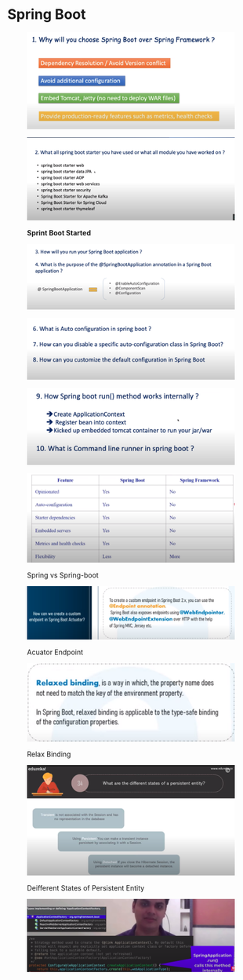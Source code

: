 # Spring Boot&#x20;

<figure><img src="../../.gitbook/assets/image (6).png" alt=""><figcaption></figcaption></figure>

<figure><img src="../../.gitbook/assets/image (3).png" alt=""><figcaption><p><strong>Sprint Boot Started</strong></p></figcaption></figure>

<figure><img src="../../.gitbook/assets/image (7).png" alt=""><figcaption></figcaption></figure>

<figure><img src="../../.gitbook/assets/image (8).png" alt=""><figcaption></figcaption></figure>

<figure><img src="../../.gitbook/assets/image (9).png" alt=""><figcaption></figcaption></figure>

<figure><img src="../../.gitbook/assets/ksnip_20231112-002523.png" alt=""><figcaption><p>Spring vs Spring-boot</p></figcaption></figure>

<figure><img src="../../.gitbook/assets/image (1) (1).png" alt=""><figcaption><p>Acuator Endpoint</p></figcaption></figure>

<figure><img src="../../.gitbook/assets/image (1) (1) (1).png" alt=""><figcaption><p>Relax Binding</p></figcaption></figure>

<figure><img src="../../.gitbook/assets/ksnip_20231111-124647.png" alt=""><figcaption><p>Deifferent States of Persistent Entity</p></figcaption></figure>

<figure><img src="../../.gitbook/assets/ksnip_20231125-020418.png" alt=""><figcaption></figcaption></figure>
